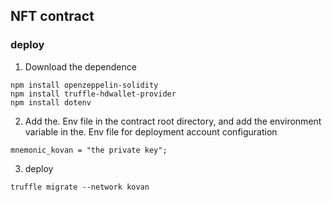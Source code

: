 ## NFT contract
###  deploy
1. Download the dependence
```
npm install openzeppelin-solidity
npm install truffle-hdwallet-provider
npm install dotenv
``` 
2. Add the. Env file in the contract root directory, and add the environment variable in the. Env file for deployment account configuration
``` 
mnemonic_kovan = "the private key";
```

3. deploy
```
truffle migrate --network kovan
```